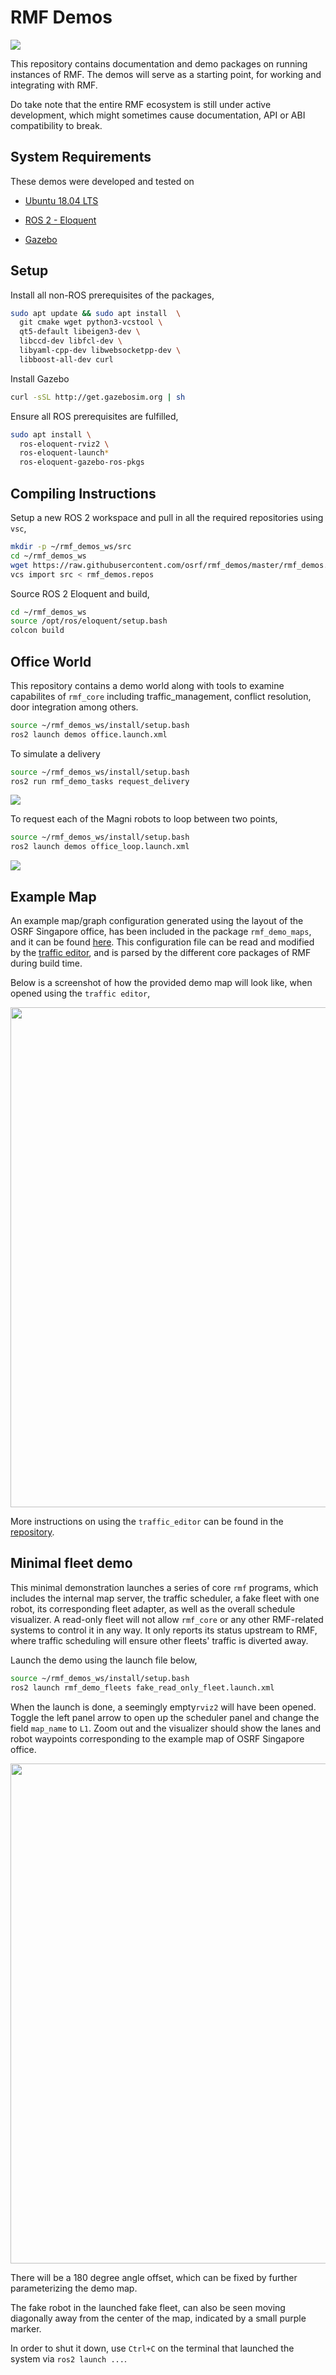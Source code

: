 # RMF Demos

![](https://github.com/osrf/rmf_demos/workflows/build/badge.svg)

This repository contains documentation and demo packages on running instances of RMF. The demos will serve as a starting point, for working and integrating with RMF.

Do take note that the entire RMF ecosystem is still under active development, which might sometimes cause documentation, API or ABI compatibility to break. 

## System Requirements

These demos were developed and tested on

* [Ubuntu 18.04 LTS](https://releases.ubuntu.com/18.04/)

* [ROS 2 - Eloquent](https://index.ros.org/doc/ros2/Releases/Release-Eloquent-Elusor/)

* [Gazebo](http://gazebosim.org/blog/gazebo9)

## Setup

Install all non-ROS prerequisites of the packages,

```bash
sudo apt update && sudo apt install  \
  git cmake wget python3-vcstool \
  qt5-default libeigen3-dev \
  libccd-dev libfcl-dev \
  libyaml-cpp-dev libwebsocketpp-dev \
  libboost-all-dev curl
```
Install Gazebo 
```bash
curl -sSL http://get.gazebosim.org | sh
```

Ensure all ROS prerequisites are fulfilled,

```bash
sudo apt install \
  ros-eloquent-rviz2 \
  ros-eloquent-launch*
  ros-eloquent-gazebo-ros-pkgs
```

## Compiling Instructions

Setup a new ROS 2 workspace and pull in all the required repositories using `vsc`,

```bash
mkdir -p ~/rmf_demos_ws/src
cd ~/rmf_demos_ws
wget https://raw.githubusercontent.com/osrf/rmf_demos/master/rmf_demos.repos
vcs import src < rmf_demos.repos
```

Source ROS 2 Eloquent and build,

```bash
cd ~/rmf_demos_ws
source /opt/ros/eloquent/setup.bash
colcon build
```

## Office World

This repository contains a demo world along with tools to examine capabilites of `rmf_core` including traffic_management, conflict resolution, door integration among others. 

```bash
source ~/rmf_demos_ws/install/setup.bash
ros2 launch demos office.launch.xml
```

To simulate a delivery
```bash
source ~/rmf_demos_ws/install/setup.bash
ros2 run rmf_demo_tasks request_delivery 
``` 
![](media/delivery_request.gif)

To request each of the Magni robots to loop between two points,

```bash
source ~/rmf_demos_ws/install/setup.bash
ros2 launch demos office_loop.launch.xml
``` 
![](media/loop_request.gif)

## Example Map

An example map/graph configuration generated using the layout of the OSRF Singapore office, has been included in the package `rmf_demo_maps`, and it can be found [here](rmf_demo_maps/maps/office/). This configuration file can be read and modified by the [traffic editor](https://github.com/osrf/traffic_editor), and is parsed by the different core packages of RMF during build time.

Below is a screenshot of how the provided demo map will look like, when opened using the `traffic editor`,

<img src="media/office_screenshot.png" width="800px"/>

More instructions on using the `traffic_editor` can be found in the [repository](https://github.com/osrf/traffic_editor).

## Minimal fleet demo

This minimal demonstration launches a series of core `rmf` programs, which includes the internal map server, the traffic scheduler,  a fake fleet with one robot, its corresponding fleet adapter, as well as the overall schedule visualizer. A read-only fleet will not allow `rmf_core` or any other RMF-related systems to control it in any way. It only reports its status upstream to RMF, where traffic scheduling will ensure other fleets' traffic is diverted away.

Launch the demo using the launch file below,

```bash
source ~/rmf_demos_ws/install/setup.bash
ros2 launch rmf_demo_fleets fake_read_only_fleet.launch.xml
```

When the launch is done, a seemingly empty`rviz2` will have been opened. Toggle the left panel arrow to open up the scheduler panel and change the field `map_name` to `L1`. Zoom out and the visualizer should show the lanes and robot waypoints corresponding to the example map of OSRF Singapore office.

<img src="media/office_rviz.png" width="800px"/>

There will be a 180 degree angle offset, which can be fixed by further parameterizing the demo map.

The fake robot in the launched fake fleet, can also be seen moving diagonally away from the center of the map, indicated by a small purple marker.

In order to shut it down, use `Ctrl+C` on the terminal that launched the system via `ros2 launch ...`.

